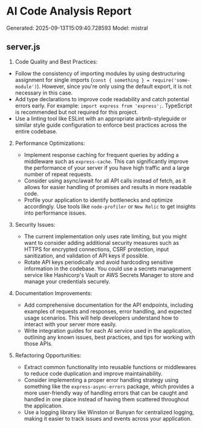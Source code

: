 # AI Code Analysis Report
Generated: 2025-09-13T15:09:40.728593
Model: mistral

## server.js
 1. Code Quality and Best Practices:
   - Follow the consistency of importing modules by using destructuring assignment for single imports (`const { something } = require('some-module')`). However, since you're only using the default export, it is not necessary in this case.
   - Add type declarations to improve code readability and catch potential errors early. For example: `import express from 'express';`. TypeScript is recommended but not required for this project.
   - Use a linting tool like ESLint with an appropriate airbnb-styleguide or similar style guide configuration to enforce best practices across the entire codebase.

2. Performance Optimizations:
   - Implement response caching for frequent queries by adding a middleware such as `express-cache`. This can significantly improve the performance of your server if you have high traffic and a large number of repeat requests.
   - Consider using async/await for all API calls instead of fetch, as it allows for easier handling of promises and results in more readable code.
   - Profile your application to identify bottlenecks and optimize accordingly. Use tools like `node-profiler` or `New Relic` to get insights into performance issues.

3. Security Issues:
   - The current implementation only uses rate limiting, but you might want to consider adding additional security measures such as HTTPS for encrypted connections, CSRF protection, input sanitization, and validation of API keys if possible.
   - Rotate API keys periodically and avoid hardcoding sensitive information in the codebase. You could use a secrets management service like Hashicorp's Vault or AWS Secrets Manager to store and manage your credentials securely.

4. Documentation Improvements:
   - Add comprehensive documentation for the API endpoints, including examples of requests and responses, error handling, and expected usage scenarios. This will help developers understand how to interact with your server more easily.
   - Write integration guides for each AI service used in the application, outlining any known issues, best practices, and tips for working with those APIs.

5. Refactoring Opportunities:
   - Extract common functionality into reusable functions or middlewares to reduce code duplication and improve maintainability.
   - Consider implementing a proper error handling strategy using something like the `express-async-errors` package, which provides a more user-friendly way of handling errors that can be caught and handled in one place instead of having them scattered throughout the application.
   - Use a logging library like Winston or Bunyan for centralized logging, making it easier to track issues and events across your application.


